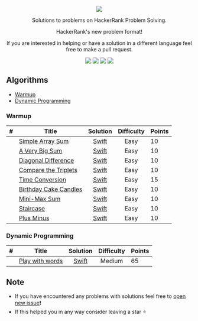 [CopyrightLicense]:./license.md
<p align="center">
	<a href="https://www.hackerrank.com/MagyElias?hr_r=1"><img src="https://cloud.githubusercontent.com/assets/19765741/25342064/d17a563c-28d8-11e7-83fc-763d4ab4820a.jpg" ></a>
</p>
<p align="center">
    Solutions to problems on HackerRank Problem Solving.
</p>
<p align="center">
	HackerRank's new  problem format!
</p>
<p align="center">
	If you are interested in helping or have a solution in a different language feel free to make a pull request.
</p>
<p align="center">
	<img src="https://img.shields.io/badge/Rank-715125-brightgreen.svg">
	<img src="https://img.shields.io/badge/Problems%20Solved-10-brightgreen.svg">
	<img src="https://img.shields.io/badge/Language-Swift-orange.svg">
	<img src="https://img.shields.io/badge/Latest%20Update-11/09/2020-brightgreen.svg">
</p>







## Algorithms
- [Warmup](https://github.com/Magy-Elias/HackerRank-ProblemSolving#warmup)
- [Dynamic Programming](https://github.com/Magy-Elias/HackerRank-ProblemSolving#dynamic-programming)

### Warmup
| #  | Title           |  Solution       | Difficulty    | Points          
-----|---------------- |:---------------:|:-------------:|:--------------
|  |[Simple Array Sum](https://www.hackerrank.com/challenges/simple-array-sum)| [Swift](./Algorithms/Warmup/SimpleArraySum/SimpleArraySum.swift) | Easy | 10 | ||
|  |[A Very Big Sum](https://www.hackerrank.com/challenges/a-very-big-sum)| [Swift](./Algorithms/Warmup/AVeryBigSum/AVeryBigSum.swift) | Easy | 10 | ||
|  |[Diagonal Difference](https://www.hackerrank.com/challenges/diagonal-difference)| [Swift](./Algorithms/Warmup/DiagonalDifference/DiagonalDifference.swift) | Easy | 10 ||
|  |[Compare the Triplets](https://www.hackerrank.com/challenges/compare-the-triplets)| [Swift](./Algorithms/Warmup/CompareTheTriplets/CompareTheTriplets.swift) | Easy | 10 | ||
|  |[Time Conversion](https://www.hackerrank.com/challenges/time-conversion)| [Swift](./Algorithms/Warmup/TimeConversion/TimeConversion.swift) | Easy | 15 | ||
|  |[Birthday Cake Candles](https://www.hackerrank.com/challenges/birthday-cake-candles)| [Swift](./Algorithms/Warmup/BirthdayCakeCandles/BirthdayCakeCandles.swift) | Easy | 10 | ||
|  |[Mini-Max Sum](https://www.hackerrank.com/challenges/mini-max-sum)| [Swift](./Algorithms/Warmup/MiniMaxSum/MiniMaxSum.swift) | Easy | 10 | ||
|  |[Staircase](https://www.hackerrank.com/challenges/staircase)| [Swift](./Algorithms/Warmup/StairCase/StairCase.swift) | Easy | 10 | ||
|  |[Plus Minus](https://www.hackerrank.com/challenges/plus-minus)| [Swift](./Algorithms/Warmup/PlusMinus/PlusMinus.swift) | Easy | 10 | ||

### Dynamic Programming
| #  | Title           |  Solution       | Difficulty    | Points          
-----|---------------- |:---------------:|:-------------:|:--------------
|   | [Play with words](https://www.hackerrank.com/challenges/strplay)| [Swift](./Algorithms/DynamicProgramming/PlayWithWords/PlayWithWords.swift) | Medium | 65 | ||


## Note
- If you have encountered any problems with solutions feel free to [open new issue](https://github.com/MagyElias?hr_r=1/HackerRank/issues/new)❗️
- If this helped you in any way consider leaving a star ⭐️
